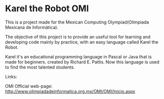 Karel the Robot OMI
====
This is a project made for the Mexican Computing Olympiad(Olimpiada Mexicana de Informática).

The objective of this project is to provide an useful tool for learning and developing code mainly by practice, with an easy language called Karel the Robot. 

Karel it's an educational programming language in Pascal or Java that is made for beginners. created by Richard E. Pattis. Now this language is used to find the most talented students.

Links:

OMI Official web-page:
http://www.olimpiadadeinformatica.org.mx/OMI/OMI/Inicio.aspx
